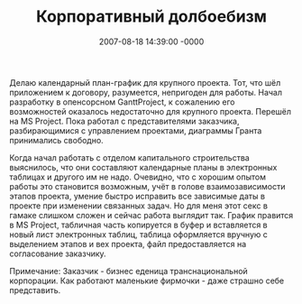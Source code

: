 ﻿---
layout: post
title:  "Корпоративный долбоебизм"
date: 2007-08-18 14:39:00 -0000
tags: blog
---

Делаю календарный план-график для крупного проекта. Тот, что шёл приложением к договору, разумеется, непригоден для работы. Начал разработку в опенсорсном GanttProject, к сожалению его возможностей оказалось недостаточно для крупного проекта. Перешёл на MS Project. Пока работал с представителями заказчика, разбирающимися с управлением проектами, диаграммы Гранта принимались свободно. 

Когда начал работать с отделом капитального строительства выяснилось, что они составляют календарные планы в электронных таблицах и другого им не надо. Очевидно, что с хорошим опытом работы это становится возможным, учёт в голове взаимозависимости этапов проекта, умение быстро исправить все зависимые даты в проекте при изменении связанных задач. Но для меня этот секс в гамаке слишком сложен и сейчас работа выглядит так. График правится в MS Project, табличная часть копируется в буфер и вставляется в новый лист электронных таблиц, таблица оформляется вручную с выделением этапов и вех проекта, файл предоставляется на согласование заказчику.

Примечание: Заказчик - бизнес еденица транснациональной корпорации. Как работают маленькие фирмочки - даже страшно себе представить.